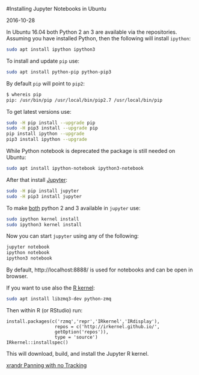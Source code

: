 #Installing Jupyter Notebooks in Ubuntu

<!--- tags: linux python -->

2016-10-28

In Ubuntu 16.04 both Python 2 an 3 are available via the repositories. Assuming you have installed Python, then the following will install `ipython`:

```bash
sudo apt install ipython ipython3
```

To install and update `pip` use:

```bash
sudo apt install python-pip python-pip3
``` 

By default `pip` will point to `pip2`:

```bash
$ whereis pip
pip: /usr/bin/pip /usr/local/bin/pip2.7 /usr/local/bin/pip
```

To get latest versions use:

```bash
sudo -H pip install --upgrade pip
sudo -H pip3 install --upgrade pip
pip install ipython --upgrade
pip3 install ipython --upgrade
```

While Python notebook is deprecated the package is still needed on Ubuntu:

```bash
sudo apt install ipython-notebook ipython3-notebook
```

After that install [Jupyter](http://jupyter.org/):

```bash
sudo -H pip install jupyter
sudo -H pip3 install jupyter
```

To make [both](http://stackoverflow.com/questions/30492623/using-both-python-2-x-and-python-3-x-in-ipython-notebook) python 2 and 3 available in `jupyter` use:

```bash
sudo ipython kernel install
sudo ipython3 kernel install
```

Now you can start `jupyter` using any of the following:

```bash
jupyter notebook
ipython notebook
ipython3 notebook
```

By default, http://localhost:8888/ is used for notebooks and can be open in browser.

If you want to use also the [R kernel](https://www.r-bloggers.com/r-kernel-in-jupyter-notebook-3/):

```bash
sudo apt install libzmq3-dev python-zmq
```

Then within R (or RStudio) run:

```
install.packages(c('rzmq','repr','IRkernel','IRdisplay'),
                  repos = c('http://irkernel.github.io/',     
                  getOption('repos')),
                  type = 'source')
IRkernel::installspec()
```

This will download, build, and install the Jupyter R kernel.

<ins class='nfooter'><a rel='next' id='fnext' href='#blog/2016/2016-10-02-xrandr-Panning-with-no-Tracking.md'>xrandr Panning with no Tracking</a></ins>
